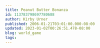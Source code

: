 ```yaml
---
title: Peanut Butter Bonanza
id: 113783798697780688
author: Kirby Urner
published: 2006-01-21T03:01:00.000-08:00
updated: 2023-01-02T00:26:51.478-08:00
blog: world_game
tags: 
---
```


